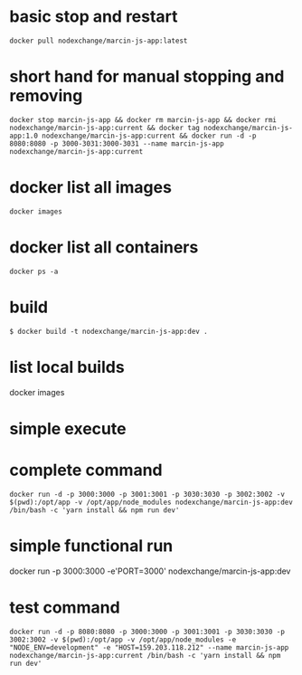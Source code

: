 # basic stop and restart #
~~~~
docker pull nodexchange/marcin-js-app:latest
~~~~

# short hand for manual stopping and removing
~~~~
docker stop marcin-js-app && docker rm marcin-js-app && docker rmi nodexchange/marcin-js-app:current && docker tag nodexchange/marcin-js-app:1.0 nodexchange/marcin-js-app:current && docker run -d -p 8080:8080 -p 3000-3031:3000-3031 --name marcin-js-app nodexchange/marcin-js-app:current
~~~~

# docker list all images
~~~~
docker images
~~~~

# docker list all containers
~~~~
docker ps -a
~~~~

# build 
~~~~
$ docker build -t nodexchange/marcin-js-app:dev .
~~~~

# list local builds
docker images

# simple execute

# complete command
~~~~
docker run -d -p 3000:3000 -p 3001:3001 -p 3030:3030 -p 3002:3002 -v $(pwd):/opt/app -v /opt/app/node_modules nodexchange/marcin-js-app:dev /bin/bash -c 'yarn install && npm run dev'
~~~~

# simple functional run 
docker run -p 3000:3000 -e'PORT=3000' nodexchange/marcin-js-app:dev

# test command
~~~~
docker run -d -p 8080:8080 -p 3000:3000 -p 3001:3001 -p 3030:3030 -p 3002:3002 -v $(pwd):/opt/app -v /opt/app/node_modules -e "NODE_ENV=development" -e "HOST=159.203.118.212" --name marcin-js-app nodexchange/marcin-js-app:current /bin/bash -c 'yarn install && npm run dev'
~~~~